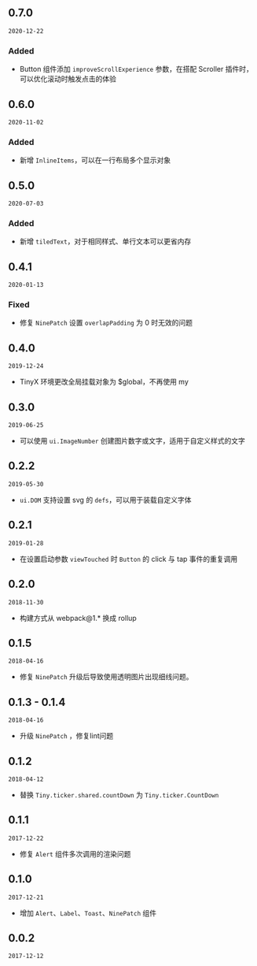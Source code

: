 ## 0.7.0

`2020-12-22`

### Added
- Button 组件添加 `improveScrollExperience` 参数，在搭配 Scroller 插件时，可以优化滚动时触发点击的体验

## 0.6.0

`2020-11-02`

### Added
- 新增 `InlineItems`，可以在一行布局多个显示对象

## 0.5.0

`2020-07-03`

### Added
- 新增 `tiledText`，对于相同样式、单行文本可以更省内存

## 0.4.1

`2020-01-13`

### Fixed
- 修复 `NinePatch` 设置 `overlapPadding` 为 0 时无效的问题

## 0.4.0

`2019-12-24`

- TinyX 环境更改全局挂载对象为 $global，不再使用 my

## 0.3.0

`2019-06-25`
- 可以使用 `ui.ImageNumber` 创建图片数字或文字，适用于自定义样式的文字

## 0.2.2

`2019-05-30`
- `ui.DOM` 支持设置 svg 的 `defs`，可以用于装载自定义字体

## 0.2.1

`2019-01-28`
- 在设置启动参数 `viewTouched` 时 `Button` 的 click 与 tap 事件的重复调用

## 0.2.0

`2018-11-30`
- 构建方式从 webpack@1.* 换成 rollup

## 0.1.5

`2018-04-16`

- 修复 `NinePatch` 升级后导致使用透明图片出现细线问题。

## 0.1.3 - 0.1.4

`2018-04-16`

- 升级 `NinePatch` ，修复lint问题

## 0.1.2

`2018-04-12`

- 替换 `Tiny.ticker.shared.countDown` 为 `Tiny.ticker.CountDown`

## 0.1.1

`2017-12-22`

- 修复 `Alert` 组件多次调用的渲染问题

## 0.1.0

`2017-12-21`

- 增加 `Alert`、`Label`、`Toast`、`NinePatch` 组件

## 0.0.2

`2017-12-12`


